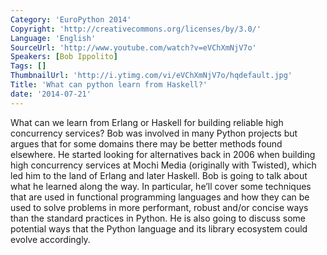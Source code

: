 ```yaml
---
Category: 'EuroPython 2014'
Copyright: 'http://creativecommons.org/licenses/by/3.0/'
Language: 'English'
SourceUrl: 'http://www.youtube.com/watch?v=eVChXmNjV7o'
Speakers: [Bob Ippolito]
Tags: []
ThumbnailUrl: 'http://i.ytimg.com/vi/eVChXmNjV7o/hqdefault.jpg'
Title: 'What can python learn from Haskell?'
date: '2014-07-21'
---
```

What can we learn from Erlang or Haskell for building reliable high
concurrency services? Bob was involved in many Python projects but
argues that for some domains there may be better methods found
elsewhere. He started looking for alternatives back in 2006 when
building high concurrency services at Mochi Media (originally with
Twisted), which led him to the land of Erlang and later Haskell. Bob is
going to talk about what he learned along the way. In particular, he’ll
cover some techniques that are used in functional programming languages
and how they can be used to solve problems in more performant, robust
and/or concise ways than the standard practices in Python. He is also
going to discuss some potential ways that the Python language and its
library ecosystem could evolve accordingly.
